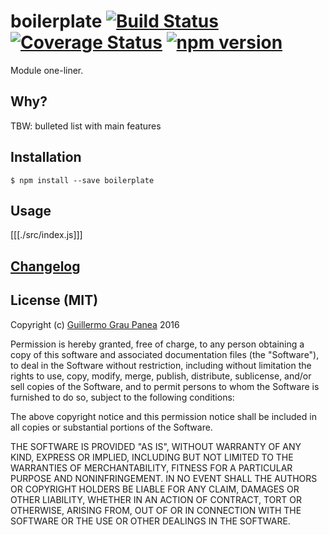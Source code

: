 # boilerplate [![Build Status](https://travis-ci.org/guigrpa/boilerplate.svg)](https://travis-ci.org/guigrpa/boilerplate) [![Coverage Status](https://coveralls.io/repos/github/guigrpa/boilerplate/badge.svg?branch=master)](https://coveralls.io/github/guigrpa/boilerplate?branch=master) [![npm version](https://img.shields.io/npm/v/boilerplate.svg)](https://www.npmjs.com/package/boilerplate)

Module one-liner.


## Why?

TBW: bulleted list with main features


## Installation

```
$ npm install --save boilerplate
```


## Usage

[[[./src/index.js]]]


## [Changelog](https://github.com/guigrpa/boilerplate/blob/master/CHANGELOG.md)


## License (MIT)

Copyright (c) [Guillermo Grau Panea](https://github.com/guigrpa) 2016

Permission is hereby granted, free of charge, to any person obtaining a copy of this software and associated documentation files (the "Software"), to deal in the Software without restriction, including without limitation the rights to use, copy, modify, merge, publish, distribute, sublicense, and/or sell copies of the Software, and to permit persons to whom the Software is furnished to do so, subject to the following conditions:

The above copyright notice and this permission notice shall be included in all copies or substantial portions of the Software.

THE SOFTWARE IS PROVIDED "AS IS", WITHOUT WARRANTY OF ANY KIND, EXPRESS OR IMPLIED, INCLUDING BUT NOT LIMITED TO THE WARRANTIES OF MERCHANTABILITY, FITNESS FOR A PARTICULAR PURPOSE AND NONINFRINGEMENT. IN NO EVENT SHALL THE AUTHORS OR COPYRIGHT HOLDERS BE LIABLE FOR ANY CLAIM, DAMAGES OR OTHER LIABILITY, WHETHER IN AN ACTION OF CONTRACT, TORT OR OTHERWISE, ARISING FROM, OUT OF OR IN CONNECTION WITH THE SOFTWARE OR THE USE OR OTHER DEALINGS IN THE SOFTWARE.
